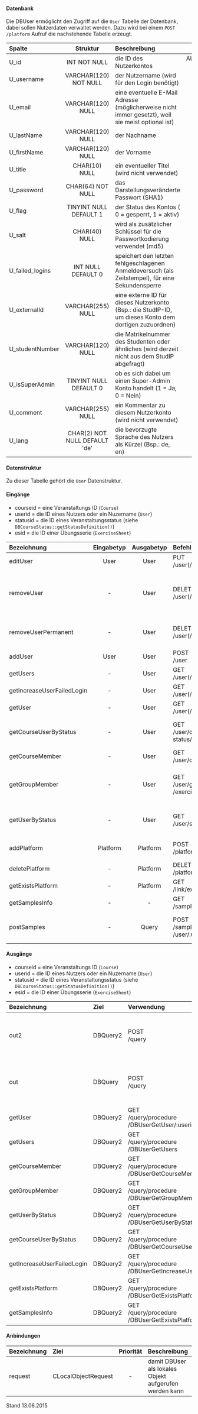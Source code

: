 <!--
  - @file de.md
  -
  - @license http://www.gnu.org/licenses/gpl-3.0.html GPL version 3
  -
  - @package OSTEPU (https://github.com/ostepu/system)
  - @since 0.3.4
  -
  - @author Till Uhlig <till.uhlig@student.uni-halle.de>
  - @date 2015
 -->

#### Datenbank
Die DBUser ermöglicht den Zugriff auf die `User` Tabelle der Datenbank, dabei sollen
Nutzerdaten verwaltet werden.
Dazu wird bei einem `POST /platform` Aufruf die nachstehende Tabelle erzeugt.

| Spalte        | Struktur  | Beschreibung | Besonderheit |
| :------       |:---------:| :------------| -----------: |
|U_id           |INT NOT NULL| die ID des Nutzerkontos |AUTO_INCREMENT,<br>UNIQUE|
|U_username     |VARCHAR(120) NOT NULL| der Nutzername (wird für den Login benötigt) |UNIQUE|
|U_email        |VARCHAR(120) NULL| eine eventuelle E-Mail Adresse (möglicherweise nicht immer gesetzt), weil sie meist optional ist)|-|
|U_lastName     |VARCHAR(120) NULL| der Nachname |-|
|U_firstName    |VARCHAR(120) NULL| der Vorname |-|
|U_title        |CHAR(10) NULL| ein eventueller Titel (wird nicht verwendet) |-|
|U_password     |CHAR(64) NOT NULL| das Darstellungsveränderte Passwort (SHA1) |-|
|U_flag         |TINYINT NULL DEFAULT 1| der Status des Kontos ( 0 = gesperrt, 1 = aktiv) |-|
|U_salt         |CHAR(40) NULL| wird als zusätzlicher Schlüssel für die Passwortkodierung verwendet (md5) |-|
|U_failed_logins|INT NULL DEFAULT 0| speichert den letzten fehlgeschlagenen Anmeldeversuch (als Zeitstempel), für eine Sekundensperre |-|
|U_externalId   |VARCHAR(255) NULL| eine externe ID für dieses Nutzerkonto (Bsp.: die StudIP-ID, um dieses Konto dem dortigen zuzuordnen) |-|
|U_studentNumber|VARCHAR(120) NULL| die Matrikelnummer des Studenten oder ähnliches (wird derzeit nicht aus dem StudIP abgefragt) |-|
|U_isSuperAdmin |TINYINT NULL DEFAULT 0| ob es sich dabei um einen Super-Admin Konto handelt (1 = Ja, 0 = Nein) |-|
|U_comment      |VARCHAR(255) NULL| ein Kommentar zu diesem Nutzerkonto (wird nicht verwendet) |-|
|U_lang         |CHAR(2) NOT NULL DEFAULT 'de'| die bevorzugte Sprache des Nutzers als Kürzel (Bsp.: de, en) |-|

#### Datenstruktur
Zu dieser Tabelle gehört die `User` Datenstruktur.

#### Eingänge
- courseid = eine Veranstaltungs ID (`Course`)
- userid = die ID eines Nutzers oder ein Nuzername (`User`)
- statusid = die ID eines Veranstaltungsstatus (siehe `DBCourseStatus::getStatusDefinition()`)
- esid = die ID einer Übungsserie (`ExerciseSheet`)

| Bezeichnung  | Eingabetyp  | Ausgabetyp | Befehl | Beschreibung |
| :----------- |:-----------:| :---------:| :----- | :----------- |
|editUser|User|User|PUT<br>/user(/user)/:userid| editiert ein vorhandenes Nutzerkonto |
|removeUser|-|User|DELETE<br>/user(/user)/:userid| setzt U_flag = 0 und löst damit das Entfernen der persönlichen Nutzerdaten aus (entfernt das Nutzerkonto nicht), zusätzlich wird eine eventuell aktive Session entfernt |
|removeUserPermanent|-|User|DELETE<br>/user(/user)/:userid/permanent| entfernt das Nutzerkonto entgültig mit allen Konsequenzen (eventuell sind Einsendungen und damit auch Gruppenmitglieder betroffen) |
|addUser|User|User|POST<br>/user| fügt eine neues Nutzerkonto ein |
|getUsers|-|User|GET<br>/user(/user)| liefert alle existierenden Nutzerkonten (gesperrte und aktive)|
|getIncreaseUserFailedLogin|-|User|GET<br>/user(/user)/:userid/IncFailedLogin| setzt `U_failed_logins` auf den aktuellen Zeitstempel |
|getUser|-|User|GET<br>/user(/user)/:userid| liefert einen einzelnen Nutzer |
|getCourseUserByStatus|-|User|GET<br>/user/course/:courseid/<br>status/:statusid| liefert Nutzerdaten, mit einem bestimmten Status (siehe CourseStatus::getStatusDefinition()) in dieser Veranstaltung |
|getCourseMember|-|User|GET<br>/user/course/:courseid| liefert alle Nutzer zu einer Veranstaltung |
|getGroupMember|-|User|GET<br>/user/group/user/:userid<br>/exercisesheet/:esid| liefert alle Gruppenangehörigen eines Nutzers in einer bestimmten Übungsserie (dabei ist es egal, ob dieser Nutzer Gruppenführer oder Mitglied ist) |
|getUserByStatus|-|User|GET<br>/user/status/:statusid| liefert Nutzerdaten, mit einem bestimmten Status (siehe CourseStatus::getStatusDefinition()), für alle Veranstaltungen |
|addPlatform|Platform|Platform|POST<br>/platform|installiert dies zugehörige Tabelle und die Prozeduren für diese Plattform|
|deletePlatform|-|Platform|DELETE<br>/platform|entfernt die Tabelle und Prozeduren aus der Plattform|
|getExistsPlatform|-|Platform|GET<br>/link/exists/platform| prüft, ob die Tabelle und die Prozeduren existieren |
|getSamplesInfo|-|-|GET<br>/samples| ??? |
|postSamples|-|Query|POST<br>/samples/course/:courseAmount<br>/user/:userAmount| erzeugt Zufallsdaten (courseAmount = Anzahl der Veranstaltungen, userAmount = Anzahl der Nutzer), anhand der Vorgabe |

#### Ausgänge
- courseid = eine Veranstaltungs ID (`Course`)
- userid = die ID eines Nutzers oder ein Nuzername (`User`)
- statusid = die ID eines Veranstaltungsstatus (siehe `DBCourseStatus::getStatusDefinition()`)
- esid = die ID einer Übungsserie (`ExerciseSheet`)

| Bezeichnung  | Ziel  | Verwendung | Beschreibung |
| :----------- |:----- | :--------- | :----------- |
|out2|DBQuery2|POST<br>/query| wird für EDIT, DELETE<br>und POST<br>SQL-Templates verwendet |
|out|DBQuery|POST<br>/query| wird für EDIT, DELETE<br>und POST<br>SQL-Templates verwendet |
|getUser|DBQuery2|GET<br>/query/procedure<br>/DBUserGetUser/:userid| Prozeduraufruf |
|getUsers|DBQuery2|GET<br>/query/procedure<br>/DBUserGetUsers| Prozeduraufruf |
|getCourseMember|DBQuery2|GET<br>/query/procedure<br>/DBUserGetCourseMember/:courseid| Prozeduraufruf |
|getGroupMember|DBQuery2|GET<br>/query/procedure<br>/DBUserGetGroupMember/:esid/:userid| Prozeduraufruf |
|getUserByStatus|DBQuery2|GET<br>/query/procedure<br>/DBUserGetUserByStatus/:statusid| Prozeduraufruf |
|getCourseUserByStatus|DBQuery2|GET<br>/query/procedure<br>/DBUserGetCourseUserByStatus/:courseid/:statusid| Prozeduraufruf |
|getIncreaseUserFailedLogin|DBQuery2|GET<br>/query/procedure<br>/DBUserGetIncreaseUserFailedLogin/:userid| Prozeduraufruf |
|getExistsPlatform|DBQuery2|GET<br>/query/procedure<br>/DBUserGetExistsPlatform| Prozeduraufruf |
|getSamplesInfo|DBQuery2|GET<br>/query/procedure<br>/DBUserGetExistsPlatform| Prozeduraufruf |

#### Anbindungen
| Bezeichnung  | Ziel  | Priorität | Beschreibung |
| :----------- |:----- | :--------:| :------------|
|request|CLocalObjectRequest|-| damit DBUser als lokales Objekt aufgerufen werden kann |

Stand 13.06.2015